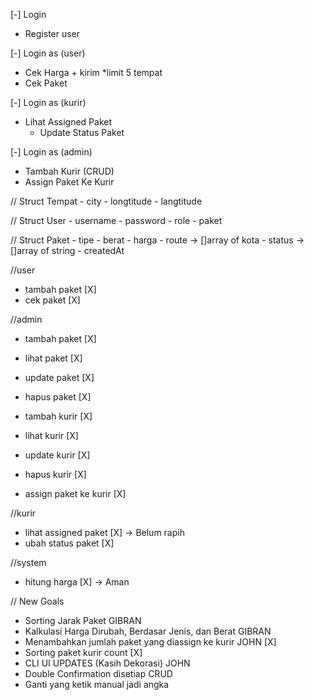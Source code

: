 [-] Login

- Register user

[-] Login as (user)

- Cek Harga + kirim \*limit 5 tempat
- Cek Paket

[-] Login as (kurir)

- Lihat Assigned Paket
  - Update Status Paket

[-] Login as (admin)

- Tambah Kurir (CRUD)
- Assign Paket Ke Kurir

// Struct Tempat - city - longtitude - langtitude

// Struct User - username - password - role - paket

// Struct Paket - tipe - berat - harga - route -> []array of kota - status -> []array of string - createdAt

//user

- tambah paket [X]
- cek paket [X]

//admin

- tambah paket [X]
- lihat paket [X]
- update paket [X]
- hapus paket [X]

- tambah kurir [X]
- lihat kurir [X]
- update kurir [X]
- hapus kurir [X]

- assign paket ke kurir [X]

//kurir

- lihat assigned paket [X] -> Belum rapih
- ubah status paket [X]

//system

- hitung harga [X] -> Aman

// New Goals

- Sorting Jarak Paket GIBRAN
- Kalkulasi Harga Dirubah, Berdasar Jenis, dan Berat GIBRAN
- Menambahkan jumlah paket yang diassign ke kurir JOHN [X]
- Sorting paket kurir count [X]
- CLI UI UPDATES (Kasih Dekorasi) JOHN
- Double Confirmation disetiap CRUD
- Ganti yang ketik manual jadi angka
